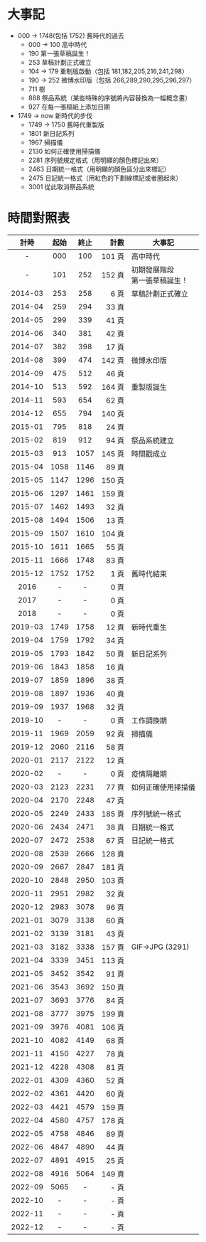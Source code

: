 # 大事記
  - 000 -> 1748(包括 1752) 舊時代的過去
    + 000 -> 100 高中時代
    + 190 第一張草稿誕生！
    + 253 草稿計劃正式確立
    + 104 -> 179 重制版啟動（包括 181,182,205,216,241,298）
    + 190 -> 252 微博水印版（包括 266,289,290,295,296,297）
    + 711 樹
    + 888 祭品系統（某些特殊的序號將內容替換為一幅概念畫）
    + 927 在每一張稿紙上添加日期
  - 1749 -> now 新時代的步伐
    - 1749 -> 1750 舊時代重製版
    - 1801 新日記系列
    - 1967 掃描儀
    - 2130 如何正確使用掃描儀
    - 2281 序列號規定格式（用明顯的顏色標記出來）
    - 2463 日期統一格式（用明顯的顏色區分出來標記）
    - 2475 日記統一格式（用紅色的下劃線標記或者圈起來）
    - 3001 從此取消祭品系統
    
# 時間對照表
計時|起始|終止|計數|大事記
:-:    | :-: | :-: |     -:| -
-|        000|  100| 101 頁| 高中時代
-|        101|  252| 152 頁| 初期發展階段<br>第一張草稿誕生！
2014-03|  253|  258|   6 頁| 草稿計劃正式確立
2014-04|  259|  294|  33 頁| 
2014-05|  299|  339|  41 頁| 
2014-06|  340|  381|  42 頁| 
2014-07|  382|  398|  17 頁| 
2014-08|  399|  474| 142 頁| 微博水印版
2014-09|  475|  512|  46 頁| 
2014-10|  513|  592| 164 頁| 重製版誕生
2014-11|  593|  654|  62 頁| 
2014-12|  655|  794| 140 頁| 
2015-01|  795|  818|  24 頁| 
2015-02|  819|  912|  94 頁| 祭品系統建立
2015-03|  913| 1057| 145 頁| 時間戳成立
2015-04| 1058| 1146|  89 頁| 
2015-05| 1147| 1296| 150 頁| 
2015-06| 1297| 1461| 159 頁| 
2015-07| 1462| 1493|  32 頁| 
2015-08| 1494| 1506|  13 頁| 
2015-09| 1507| 1610| 104 頁| 
2015-10| 1611| 1665|  55 頁| 
2015-11| 1666| 1748|  83 頁| 
2015-12| 1752| 1752|   1 頁| 舊時代結束
2016   |  -  |  -  |   0 頁| 
2017   |  -  |  -  |   0 頁| 
2018   |  -  |  -  |   0 頁| 
2019-03| 1749| 1758|  12 頁| 新時代重生
2019-04| 1759| 1792|  34 頁| 
2019-05| 1793| 1842|  50 頁| 新日記系列
2019-06| 1843| 1858|  16 頁| 
2019-07| 1859| 1896|  38 頁| 
2019-08| 1897| 1936|  40 頁| 
2019-09| 1937| 1968|  32 頁| 
2019-10|  -  |  -  |   0 頁| 工作調換期
2019-11| 1969| 2059|  92 頁| 掃描儀
2019-12| 2060| 2116|  58 頁| 
2020-01| 2117| 2122|  12 頁| 
2020-02|  -  |  -  |   0 頁| 疫情隔離期
2020-03| 2123| 2231|  77 頁| 如何正確使用掃描儀
2020-04| 2170| 2248|  47 頁| 
2020-05| 2249| 2433| 185 頁| 序列號統一格式
2020-06| 2434| 2471|  38 頁| 日期統一格式
2020-07| 2472| 2538|  67 頁| 日記統一格式
2020-08| 2539| 2666| 128 頁| 
2020-09| 2667| 2847| 181 頁| 
2020-10| 2848| 2950| 103 頁| 
2020-11| 2951| 2982|  32 頁| 
2020-12| 2983| 3078|  96 頁| 
2021-01| 3079| 3138|  60 頁|
2021-02| 3139| 3181|  43 頁|
2021-03| 3182| 3338| 157 頁| GIF->JPG (3291)
2021-04| 3339| 3451| 113 頁|
2021-05| 3452| 3542|  91 頁|
2021-06| 3543| 3692| 150 頁|
2021-07| 3693| 3776|  84 頁|
2021-08| 3777| 3975| 199 頁|
2021-09| 3976| 4081| 106 頁|
2021-10| 4082| 4149|  68 頁|
2021-11| 4150| 4227|  78 頁|
2021-12| 4228| 4308|  81 頁|
2022-01| 4309| 4360|  52 頁|
2022-02| 4361| 4420|  60 頁|
2022-03| 4421| 4579| 159 頁|
2022-04| 4580| 4757| 178 頁|
2022-05| 4758| 4846|  89 頁|
2022-06| 4847| 4890|  44 頁|
2022-07| 4891| 4915|  25 頁|
2022-08| 4916| 5064| 149 頁|
2022-09| 5065|  -  |   - 頁|
2022-10|  -  |   - |   - 頁|
2022-11|  -  |   - |   - 頁|
2022-12|  -  |   - |   - 頁|